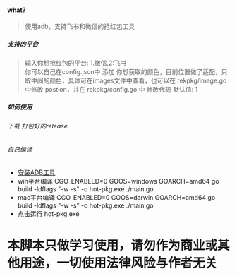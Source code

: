 #### what?
> 使用adb，支持飞书和微信的抢红包工具


##### 支持的平台 
> 输入你想抢红包的平台: 1.微信,2:飞书  
> 你可以自己在config.json中 添加 你想获取的颜色，目前位置做了适配，只取中间的颜色，具体可在images文件中查看，也可以在 rekpkg/image.go 中修改 postion，并在 rekpkg/config.go 中 修改代码
>默认值: 1



##### 如何使用

###### 下载 打包好的release

###### 自己编译
* [安装ADB工具](https://github.com/wangshub/wechat_jump_game/wiki/Android-%E5%92%8C-iOS-%E6%93%8D%E4%BD%9C%E6%AD%A5%E9%AA%A4)
* win平台编译 CGO_ENABLED=0 GOOS=windows GOARCH=amd64 go build -ldflags "-w -s" -o hot-pkg.exe ./main.go
* mac平台编译 CGO_ENABLED=0 GOOS=darwin GOARCH=amd64 go build -ldflags "-w -s" -o hot-pkg.exe ./main.go
* 点击运行 hot-pkg.exe

# 本脚本只做学习使用，请勿作为商业或其他用途，一切使用法律风险与作者无关
